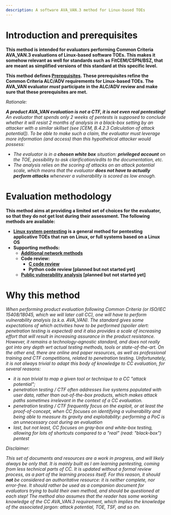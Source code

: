 ```yaml
---
description: A software AVA_VAN.3 method for Linux-based TOEs
---
```

# Introduction and prerequisites

**This method is intended for evaluators performing Common Criteria AVA_VAN.3 evaluations of Linux-based software TOEs. This makes it somehow relevant as well for standards such as FitCEM/CSPN/BSZ, that are meant as simplified versions of this standard at this specific level.**

**This method defines [Prerequisites](Linux_pentest/0_Prerequisites.md). These prerequisites refine the Common Criteria ALC/ADV requirements for Linux-based TOEs. The AVA_VAN evaluator *must* participate in the ALC/ADV review and make sure that these prerequisites are met.**

_Rationale:_

_**A product AVA_VAN evaluation is not a CTF, it is not even real pentesting!** An evaluator that spends only 2 weeks of pentests is supposed to conclude whether it will resist 2 months of analysis in a black-box setting by an attacker with a similar skillset (see \[CEM, B.4.2.3 Calculation of attack potential]). To be able to make such a claim, the evaluator _must_ leverage more information (and access) than this hypothetical  attacker would possess:_
 - _The evaluator is in a **chosen white box** situation: **privileged account** on the TOE, possibility to ask clarification/edits to the documentation, etc._
 - _The analysis relies on the scoring of attacks on an attack potential scale, which means that the evaluator **does not have to actually perform attacks** whenever a vulnerability is scored as low enough._


# Evaluation methodology

**This method aims at providing a limited set of choices for the evaluator, so that they do not get lost during their assessment. The following methods are available:**

 - **[Linux system pentesting](Linux_pentest/1_Linux_system_pentesting.md) is a general method for pentesting applicative TOEs that run on Linux, or full systems based on a Linux OS**
 - **Supporting methods:**
   - **[Additional network methods](Linux_pentest/2_Additional_network_methods.md)**
   - **Code review:**
     - **[C code review](Linux_pentest/Code_review/C_code_review_VAN3.md)**
     - **Python code review \[planned but not started yet]**
   - **[Public vulnerability analysis](_1_Public_vulnerability_analysis/Public_vulnerability_analysis_101.md) \[planned but not started yet]**

# Why this method

_When performing product evaluation following Common Criteria (or ISO/IEC 15408/18045, which we will later call CC), one will have to perform vulnerability analysis (a.k.a. AVA_VAN). The standard gives some expectations of which activities have to be performed (spoiler alert: _penetration testing_ is expected) and it also provides a scale of increasing effort that will result in increasing assurance in the product resistance. However, it remains a technology-agnostic standard, and does not really got into any depth wrt actual testing methods, tools or state-of-the-art. On the other end, there are online and paper resources, as well as professional training and CTF competitions, related to penetration testing. Unfortunately, it is not always trivial to adapt this body of knowledge to CC evaluation, for several reasons:_

 - _it is non trivial to map a given tool or technique to a CC "attack potential";_
 - _penetration testing / CTF often addresses live systems populated with user data, rather than out-of-the-box products, which makes attack paths sometimes irrelevant in the context of a CC evaluation._
 - _penetration testing / CTF frequently focus on the exploit, or at least the proof-of-concept, when CC focuses on identifying a vulnerability and being able to measure its gravity and exploitability: performing a PoC is an unnecessary cost during an evaluation_
 - _last, but not least, CC focuses on gray-box and white-box testing, allowing for lots of shortcuts compared to a "real" (read: "black-box") pentest_


_Disclaimer:_

_This set of documents and resources are a work in progress, and will likely always be only that. It is mainly built as I am learning pentesting, coming from less technical parts of CC. It is updated without a formal review process, as a part of the learning process itself. For this reason, it should **not** be considered an authoritative resource: it is neither complete, nor error-free. It should rather be used as a companion document for evaluators trying to build their own method, and should be questioned at each step! The method also assumes that the reader has some working knowledge of the CC AVA_VAN.3 requirement, which implies the knowledge of the associated jargon: attack potential, TOE, TSF, and so on._
